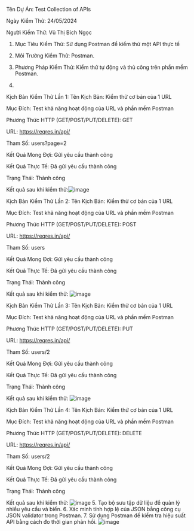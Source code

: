 Tên Dự Án: Test Collection of APIs

Ngày Kiểm Thử: 24/05/2024

Người Kiểm Thử: Vũ Thị Bích Ngọc

1. Mục Tiêu Kiểm Thử: Sử dụng Postman để kiểm thử một API thực tế

2. Môi Trường Kiểm Thử: Postman.

3. Phương Pháp Kiểm Thử: Kiểm thử tự động và thủ công trên phần mềm Postman.

4.
Kịch Bản Kiểm Thử Lần 1:
  Tên Kịch Bản: Kiểm thử cơ bản của 1 URL

  Mục Đích: Test khả năng hoạt động của URL và phần mềm Postman
  
  Phương Thức HTTP (GET/POST/PUT/DELETE): GET
  
  URL: https://reqres.in/api/
  
  Tham Số: users?page=2
  
  Kết Quả Mong Đợi: Gửi yêu cầu thành công
  
  Kết Quả Thực Tế: Đã gửi yêu cầu thành công

  Trạng Thái: Thành công
  
  Kết quả sau khi kiểm thử:![image](https://github.com/Vuthibichngoc212/Test_TH_Postman/assets/96900628/f1b98225-f9ed-429f-8269-6464f3391b84)

Kịch Bản Kiểm Thử Lần 2:
  Tên Kịch Bản: Kiểm thử cơ bản của 1 URL

  Mục Đích: Test khả năng hoạt động của URL và phần mềm Postman
  
  Phương Thức HTTP (GET/POST/PUT/DELETE): POST
  
  URL: https://reqres.in/api/
  
  Tham Số: users
  
  Kết Quả Mong Đợi: Gửi yêu cầu thành công
  
  Kết Quả Thực Tế: Đã gửi yêu cầu thành công

  Trạng Thái: Thành công
  
  Kết quả sau khi kiểm thử:
  ![image](https://github.com/Vuthibichngoc212/Test_TH_Postman/assets/96900628/4d8da4be-960f-45e3-9a1d-8702bdae7a6e)

Kịch Bản Kiểm Thử Lần 3:
  Tên Kịch Bản: Kiểm thử cơ bản của 1 URL

  Mục Đích: Test khả năng hoạt động của URL và phần mềm Postman
  
  Phương Thức HTTP (GET/POST/PUT/DELETE): PUT
  
  URL: https://reqres.in/api/
  
  Tham Số: users/2
  
  Kết Quả Mong Đợi: Gửi yêu cầu thành công
  
  Kết Quả Thực Tế: Đã gửi yêu cầu thành công

  Trạng Thái: Thành công
  
  Kết quả sau khi kiểm thử:
  ![image](https://github.com/Vuthibichngoc212/Test_TH_Postman/assets/96900628/13e2db5e-b924-4028-b7fd-b98ce80eb4f0)

Kịch Bản Kiểm Thử Lần 4:
  Tên Kịch Bản: Kiểm thử cơ bản của 1 URL

  Mục Đích: Test khả năng hoạt động của URL và phần mềm Postman
  
  Phương Thức HTTP (GET/POST/PUT/DELETE): DELETE
  
  URL: https://reqres.in/api/
  
  Tham Số: users/2
  
  Kết Quả Mong Đợi: Gửi yêu cầu thành công
  
  Kết Quả Thực Tế: Đã gửi yêu cầu thành công

  Trạng Thái: Thành công
  
  Kết quả sau khi kiểm thử:
  ![image](https://github.com/Vuthibichngoc212/Test_TH_Postman/assets/96900628/5fafa954-83d1-4a3d-b59a-b9ed6b8ce99f)
5. Tạo bộ sưu tập dữ liệu để quản lý nhiều yêu cầu và biến.
6. Xác minh tính hợp lệ của JSON bằng công cụ JSON validator trong Postman.
7. Sử dụng Postman để kiểm tra hiệu suất API bằng cách đo thời gian phản hồi.
![image](https://github.com/Vuthibichngoc212/Test_TH_Postman/assets/96900628/018698cb-ab0e-4b4e-9161-b4b8d1719ad7)

